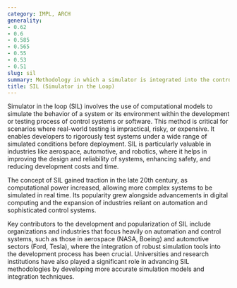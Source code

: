 ```yaml
---
category: IMPL, ARCH
generality:
- 0.62
- 0.6
- 0.585
- 0.565
- 0.55
- 0.53
- 0.51
slug: sil
summary: Methodology in which a simulator is integrated into the control loop of a system, providing a virtual environment for real-time testing and validation of algorithms, control strategies, or system performance.
title: SIL (Simulator in the Loop)
---
```


Simulator in the loop (SIL) involves the use of computational models to simulate the behavior of a system or its environment within the development or testing process of control systems or software. This method is critical for scenarios where real-world testing is impractical, risky, or expensive. It enables developers to rigorously test systems under a wide range of simulated conditions before deployment. SIL is particularly valuable in industries like aerospace, automotive, and robotics, where it helps in improving the design and reliability of systems, enhancing safety, and reducing development costs and time.

The concept of SIL gained traction in the late 20th century, as computational power increased, allowing more complex systems to be simulated in real time. Its popularity grew alongside advancements in digital computing and the expansion of industries reliant on automation and sophisticated control systems.

Key contributors to the development and popularization of SIL include organizations and industries that focus heavily on automation and control systems, such as those in aerospace (NASA, Boeing) and automotive sectors (Ford, Tesla), where the integration of robust simulation tools into the development process has been crucial. Universities and research institutions have also played a significant role in advancing SIL methodologies by developing more accurate simulation models and integration techniques.